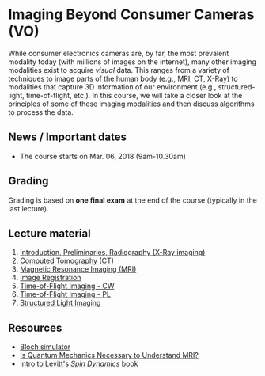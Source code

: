 # Imaging Beyond Consumer Cameras (VO)

While consumer electronics cameras are, by far, the most prevalent modality
today (with millions of images on the internet), many other imaging modalities
exist to acquire *visual* data. This ranges from a variety of techniques to
image parts of the human body (e.g., MRI, CT, X-Ray) to modalities that
capture 3D information of our environment (e.g., structured-light, time-of-flight,
etc.). In this course, we will take a closer look at the principles of some of
these imaging modalities and then discuss algorithms to process the data.

## News / Important dates

- The course starts on Mar. 06, 2018 (9am-10.30am)

## Grading

Grading is based on **one final exam** at the end of the course (typically in the last lecture).

## Lecture material

1. [Introduction, Preliminaries, Radiography (X-Ray imaging)](slides_00.pdf)
2. [Computed Tomography (CT)](slides_01.pdf)
3. [Magnetic Resonance Imaging (MRI)](slides_02.pdf)
4. [Image Registration](slides_03.pdf)
5. [Time-of-Flight Imaging - CW](slides_04.pdf)
6. [Time-of-Flight Imaging - PL](slides_05.pdf)
7. [Structured Light Imaging](slides_06.pdf)

## Resources

- [Bloch simulator](http://www.drcmr.dk/bloch)
- [Is Quantum Mechanics Necessary to Understand MRI?](http://www.drcmr.dk/Docs/IsQuantumMechanicsNecessaryForUnderstandingMagneticResonance.pdf)
- [Intro to Levitt's *Spin Dynamics* book](http://samples.sainsburysebooks.co.uk/9780470517123_sample_417622.pdf)
